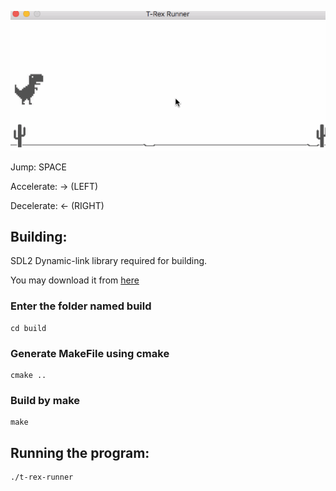![demo](demo/t-rex.gif)

Jump: SPACE

Accelerate: -> (LEFT)

Decelerate: <- (RIGHT)



## Building:

SDL2 Dynamic-link library required for building.

You may download it from [here](https://www.libsdl.org/download-2.0.php "SDL2")


### Enter the folder named build

 
	cd build


### Generate MakeFile using cmake


	cmake ..


### Build by make

	make



## Running the program:

	./t-rex-runner
